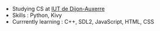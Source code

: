 - Studying CS at [IUT de Dijon-Auxerre](https://iutdijon.u-bourgogne.fr/www/)
- Skills : Python, Kivy
- Currrently learning : C++, SDL2, JavaScript, HTML, CSS
